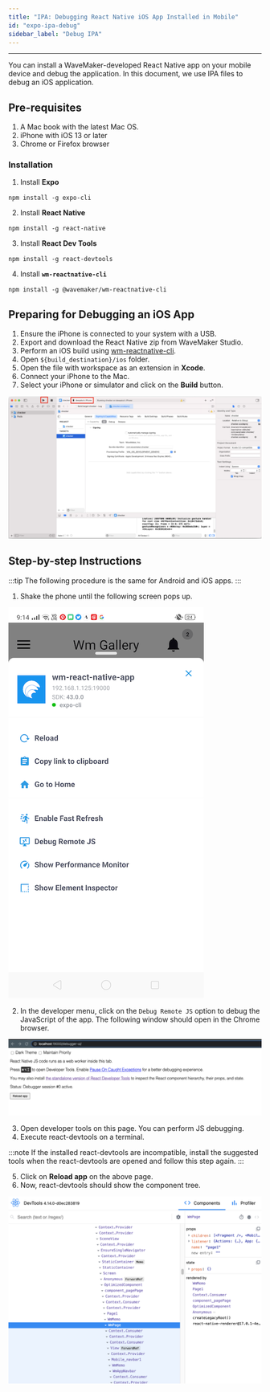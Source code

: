 ```yaml
---
title: "IPA: Debugging React Native iOS App Installed in Mobile"
id: "expo-ipa-debug"
sidebar_label: "Debug IPA"
---
```

---

You can install a WaveMaker-developed React Native app on your mobile device and debug the application. In this document, we use IPA files to debug an iOS application. 


## Pre-requisites

1. A Mac book with the latest Mac OS.
2. iPhone with iOS 13 or later
3. Chrome or Firefox browser

### Installation

1. Install **Expo**

```shell
npm install -g expo-cli
```

2. Install **React Native**

```shell
npm install -g react-native
```

3. Install **React Dev Tools**

```shell
npm install -g react-devtools
```

4. Install **`wm-reactnative-cli`**

```shell
npm install -g @wavemaker/wm-reactnative-cli
```

## Preparing for Debugging an iOS App


1. Ensure the iPhone is connected to your system with a USB.
2. Export and download the React Native zip from WaveMaker Studio.
3. Perform an iOS build using [wm-reactnative-cli](https://www.npmjs.com/package/@wavemaker/wm-reactnative-cli).
4. Open `${build_destination}/ios` folder.
5. Open the file with workspace as an extension in **Xcode**.
6. Connect your iPhone to the Mac.
7. Select your iPhone or simulator and click on the **Build** button.

![Xcode_build](/learn/assets/xcode_build.png)

## Step-by-step Instructions 

:::tip
The following procedure is the same for Android and iOS apps.
:::

1. Shake the phone until the following screen pops up.
 
 ![expo developer menu](/learn/assets/expo-developer-menu.png)

2. In the developer menu, click on the `Debug Remote JS` option to debug the JavaScript of the app. The following window should open in the Chrome browser.

 ![debugger-ui](/learn/assets/debugger-ui.png)

3. Open developer tools on this page. You can perform JS debugging.
4. Execute react-devtools on a terminal. 

:::note
If the installed react-devtools are incompatible, install the suggested tools when the react-devtools are opened and follow this step again.
:::

5. Click on **Reload app** on the above page.
6. Now, react-devtools should show the component tree.

![React Dev Tools](/learn/assets/react-dev-tools.png)

